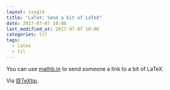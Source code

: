 ```yaml
---
layout: single
title: "LaTeX: Send a bit of LaTeX"
date: 2017-07-07 10:06
last_modified_at: 2017-07-07 10:06
categories: til
tags:
  - latex
  - til
---
```


You can use [mathb.in](http://mathb.in) to send someone a link to a bit of LaTeX.

Via [@TeXtip](https://twitter.com/TeXtip/status/707955703147851776).
